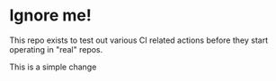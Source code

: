 # Ignore me!

This repo exists to test out various CI related actions before they start operating in "real" repos.

<!--

ponylang/action-testing@0.30.25

-->

This is a simple change
